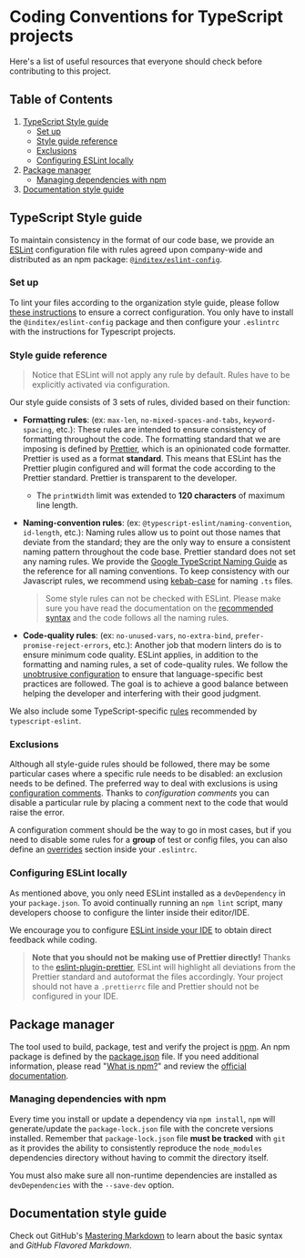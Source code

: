 # Coding Conventions for TypeScript projects

Here's a list of useful resources that everyone should check before contributing to this project.

## Table of Contents

1. [TypeScript Style guide](#typescript-style-guide)
   * [Set up](#set-up)
   * [Style guide reference](#style-guide-reference)
   * [Exclusions](#exclusions)
   * [Configuring ESLint locally](#configuring-eslint-locally)
2. [Package manager](#package-manager)
   * [Managing dependencies with npm](#managing-dependencies-with-npm)
3. [Documentation style guide](#documentation-style-guide)

## TypeScript Style guide

To maintain consistency in the format of our code base, we provide an [ESLint](https://eslint.org/) configuration file with rules agreed upon company-wide and distributed as an npm package: [`@inditex/eslint-config`](https://github.com/inditex/lib-eslintconfiginditex).

### Set up

To lint your files according to the organization style guide, please follow [these instructions](https://github.com/inditex/lib-eslintconfiginditex#inditextypescript) to ensure a correct configuration. You only have to install the `@inditex/eslint-config` package and then configure your `.eslintrc` with the instructions for Typescript projects.

### Style guide reference

> Notice that ESLint will not apply any rule by default. Rules have to be explicitly activated via configuration.

Our style guide consists of 3 sets of rules, divided based on their function:

- **Formatting rules**: (ex: `max-len`, `no-mixed-spaces-and-tabs`, `keyword-spacing`, etc.):
These rules are intended to ensure consistency of formatting throughout the code. The formatting standard that we are imposing is defined by [Prettier](https://prettier.io/), which is an opinionated code formatter.
Prettier is used as a format **standard**. This means that ESLint has the Prettier plugin configured and will format the code according to the Prettier standard. Prettier is transparent to the developer.

  - The `printWidth` limit was extended to **120 characters** of maximum line length.

- **Naming-convention rules**: (ex: `@typescript-eslint/naming-convention`, `id-length`, etc.):
Naming rules allow us to point out those names that deviate from the standard; they are the only way to ensure a consistent naming pattern throughout the code base. Prettier standard does not set any naming rules.
We provide the [Google TypeScript Naming Guide](https://google.github.io/styleguide/tsguide.html#syntax) as the reference for all naming conventions. To keep consistency with our Javascript rules, we recommend using [kebab-case](https://google.github.io/styleguide/jsguide.html#file-name) for naming `.ts` files.

    > Some style rules can not be checked with ESLint. Please make sure you have read the documentation on the [recommended syntax](https://google.github.io/styleguide/tsguide.html#syntax) and the code follows all the naming rules.
- **Code-quality rules**: (ex: `no-unused-vars`, `no-extra-bind`, `prefer-promise-reject-errors`, etc.):
Another job that modern linters do is to ensure minimum code quality. ESLint applies, in addition to the formatting and naming rules, a set of code-quality rules.
We follow the [unobtrusive configuration](https://github.com/suchipi/eslint-config-unobtrusive) to ensure that language-specific best practices are followed. The goal is to achieve a good balance between helping the developer and interfering with their good judgment.

We also include some TypeScript-specific [rules](https://github.com/typescript-eslint/typescript-eslint/blob/main/packages/eslint-plugin/src/configs/recommended.ts) recommended by `typescript-eslint`.

### Exclusions
Although all style-guide rules should be followed, there may be some particular cases where a specific rule needs to be disabled: an exclusion needs to be defined. The preferred way to deal with exclusions is using [configuration comments](https://eslint.org/docs/latest/user-guide/configuring/rules#using-configuration-comments-1).
Thanks to *configuration comments* you can disable a particular rule by placing a comment next to the code that would raise the error.

A configuration comment should be the way to go in most cases, but if you need to disable some rules for a **group** of test or config files, you can also define an [overrides](https://eslint.org/docs/latest/user-guide/configuring/configuration-files#how-do-overrides-work) section inside your `.eslintrc`.

### Configuring ESLint locally
As mentioned above, you only need ESLint installed as a `devDependency` in your `package.json`. To avoid continually running an `npm lint` script, many developers choose to configure the linter inside their editor/IDE.

We encourage you to configure [ESLint inside your IDE](https://marketplace.visualstudio.com/items?itemName=dbaeumer.vscode-eslint) to obtain direct feedback while coding.
> **Note that you should not be making use of Prettier directly!** Thanks to the [eslint-plugin-prettier](https://github.com/prettier/eslint-plugin-prettier), ESLint will highlight all deviations from the Prettier standard and autoformat the files accordingly. Your project should not have a `.prettierrc` file and Prettier should not be configured in your IDE.

## Package manager

The tool used to build, package, test and verify the project is [npm](https://docs.npmjs.com/about-packages-and-modules#about-packages). An npm package is defined by the [package.json](https://docs.npmjs.com/creating-a-package-json-file) file. If you need additional information, please read "[What is npm?](https://nodejs.org/en/knowledge/getting-started/npm/what-is-npm/)" and review the [official documentation](https://docs.npmjs.com/getting-started).

### Managing dependencies with npm

Every time you install or update a dependency via `npm install`, `npm` will generate/update the `package-lock.json` file with the concrete versions installed. Remember that `package-lock.json` file **must be tracked** with `git` as it provides the ability to consistently reproduce the `node_modules` dependencies directory without having to commit the directory itself.

You must also make sure all non-runtime dependencies are installed as `devDependencies` with the `--save-dev` option.
## Documentation style guide

Check out GitHub's [Mastering Markdown](https://guides.github.com/features/mastering-markdown/) to learn about the basic syntax and *GitHub Flavored Markdown*.